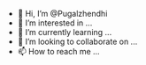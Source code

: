 - 👋 Hi, I’m @Pugalzhendhi
- 👀 I’m interested in ...
- 🌱 I’m currently learning ...
- 💞️ I’m looking to collaborate on ...
- 📫 How to reach me ...

<!---
Pugalzhendhi/Pugalzhendhi is a ✨ special ✨ repository because its `README.md` (this file) appears on your GitHub profile.
You can click the Preview link to take a look at your changes.
--->

